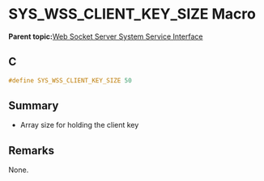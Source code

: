 # SYS\_WSS\_CLIENT\_KEY\_SIZE Macro

**Parent topic:**[Web Socket Server System Service Interface](GUID-9DCBB817-ECC8-46C6-954B-F6B0D8F5C0BC.md)

## C

```c
#define SYS_WSS_CLIENT_KEY_SIZE 50

```

## Summary

-   Array size for holding the client key


## Remarks

None.

